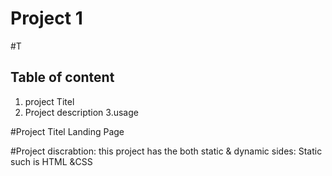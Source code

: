 # Project 1
#T<h2>Table of content</h2>
1. project Titel
2. Project description
3.usage

#Project Titel
Landing Page

#Project discrabtion:
this project has the both static & dynamic sides:
Static such is HTML &CSS

